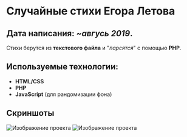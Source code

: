 # Случайные стихи Егора Летова

## Дата написания: *~авгусь 2019*.

Стихи берутся из **текстового файла** и "*парсятся*" с помощью **PHP**.

## Используемые технологии:

- **HTML/CSS**
- **PHP**
- **JavaScript** (для рандомизации фона)

## Скриншоты

![Изображение проекта](https://i.ibb.co/p271jw3/1.png)
![Изображение проекта](https://i.ibb.co/GtyczzV/2.png)